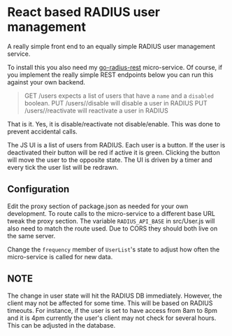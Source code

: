 # React based RADIUS user management

A really simple front end to an equally simple RADIUS user management service.

To install this you also need my [go-radius-rest](https://github.com/shaleh/go-radius-rest)
micro-service. Of course, if you implement the really
simple REST endpoints below you can run this against your own backend.

> GET /users expects a list of users that have a `name` and a `disabled` boolean.
> PUT /users/<name>/disable will disable a user in RADIUS
> PUT /users/<name>/reactivate will reactivate a user in RADIUS

That is it. Yes, it is disable/reactivate not disable/enable. This was done to
prevent accidental calls.

The JS UI is a list of users from RADIUS. Each user is a
button. If the user is deactivated their button will be red if active
it is green. Clicking the button will move the user to the opposite
state. The UI is driven by a timer and every tick the user list will
be redrawn.

## Configuration
Edit the proxy section of package.json as needed for your own
development. To route calls to the micro-service to a different base URL tweak
the proxy section. The variable `RADIUS_API_BASE` in src/User.js will also
need to match the route used. Due to CORS they should both live on the same
server.

Change the `frequency` member of `UserList`'s state to adjust how
often the micro-service is called for new data.

## NOTE
The change in user state will hit the RADIUS DB immediately. However,
the client may not be affected for some time. This will be based on
RADIUS timeouts. For instance, if the user is set to have access from
8am to 8pm and it is 4pm currently the user's client may not check for
several hours. This can be adjusted in the database.
